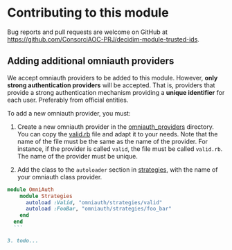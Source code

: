 # Contributing to this module

Bug reports and pull requests are welcome on GitHub at https://github.com/ConsorciAOC-PRJ/decidim-module-trusted-ids.

## Adding additional omniauth providers

We accept omniauth providers to be added to this module. However, **only strong authentication providers** will be accepted. That is, providers that provide a strong authentication mechanism providing a **unique identifier** for each user. Preferably from official entities.

To add a new omniauth provider, you must:

1. Create a new omniauth provider in the [omniauth_providers](lib/omniauth/strategies/) directory. You can copy the [valid.rb](lib/omniauth/strategies/valid.rb) file and adapt it to your needs. Note that the name of the file must be the same as the name of the provider. For instance, if the provider is called `valid`, the file must be called `valid.rb`. The name of the provider must be unique.

2. Add the class to the `autoloader` section in [strategies](lib/omniauth/strategies.rb), with the name of your omniauth class provider.
  ```ruby
  module OmniAuth
	  module Strategies
	    autoload :Valid, "omniauth/strategies/valid"
	    autoload :FooBar, "omniauth/strategies/foo_bar"
	  end
	end
	```

3. todo...



